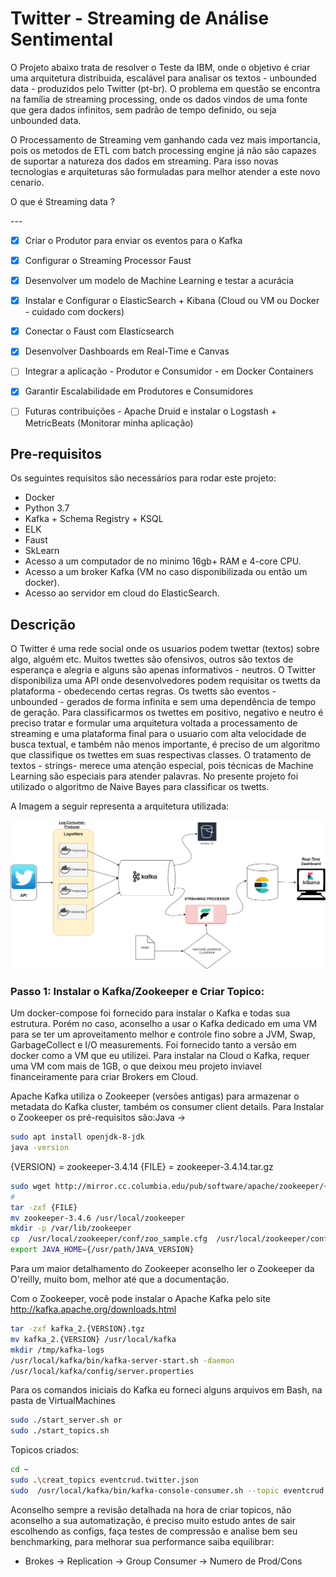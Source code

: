 # Twitter - Streaming de Análise Sentimental

O Projeto abaixo trata de resolver o Teste da IBM, onde o objetivo é criar uma arquitetura distribuida, escalável para
analisar os textos - unbounded data - produzidos pelo Twitter (pt-br). O problema em questão se encontra na família de streaming
processing, onde os dados vindos de uma fonte que gera dados infinitos, sem padrão de tempo definido, ou seja unbounded data.

O Processamento de Streaming vem ganhando cada vez mais importancia, pois os metodos de ETL com batch processing engine já não são capazes de suportar a natureza dos dados em streaming. Para isso novas tecnologias e arquiteturas são formuladas para melhor atender a este novo cenario.

O que é Streaming data ?

--- <respodner>


- [x] Criar o Produtor para enviar os eventos para o Kafka
- [X] Configurar o Streaming Processor Faust
- [X] Desenvolver um modelo de Machine Learning e testar a acurácia 
- [X] Instalar e Configurar o ElasticSearch + Kibana (Cloud ou VM ou Docker - cuidado com dockers)
- [X] Conectar o Faust com Elasticsearch 
- [X] Desenvolver Dashboards em Real-Time e Canvas
- [ ] Integrar a aplicação - Produtor e Consumidor - em Docker Containers
- [X] Garantir Escalabilidade em Produtores e Consumidores
- [ ] Futuras contribuições - Apache Druid e instalar o Logstash + MetricBeats (Monitorar minha aplicação)


## Pre-requisitos

Os seguintes requisitos são necessários para rodar este projeto:

* Docker
* Python 3.7
* Kafka + Schema Registry + KSQL
* ELK
* Faust
* SkLearn
* Acesso a um computador de no minimo 16gb+ RAM e 4-core CPU.
* Acesso a um broker Kafka (VM no caso disponibilizada ou então um docker).
* Acesso ao servidor em cloud do ElasticSearch.


## Descrição

O Twitter é uma rede social onde os usuarios podem twettar (textos) sobre algo, alguém etc. Muitos twettes são ofensivos, outros são
textos de esperança e alegria e alguns são apenas informativos - neutros. O Twitter disponibiliza uma API onde desenvolvedores podem requisitar os twetts da plataforma - obedecendo certas regras. Os twetts são eventos - unbounded - gerados de forma infinita e sem uma dependência de tempo de geração. Para classificarmos os twettes em positivo, negativo e neutro é preciso tratar e formular uma arquitetura voltada a processamento de streaming e uma plataforma final para o usuario com alta velocidade de busca textual, e também não menos importante, é preciso de um algoritmo que classifique os twettes em suas respectivas classes. O tratamento de textos - strings- merece uma atenção especial, pois técnicas de Machine Learning são especiais para atender palavras. No presente projeto foi utilizado o algoritmo de Naive Bayes para classificar os twetts.

A Imagem a seguir representa a arquitetura utilizada:

![Project Architecture](Images/archt.png)

### Passo 1: Instalar o Kafka/Zookeeper e Criar Topico:

Um docker-compose foi fornecido para instalar o Kafka e todas sua estrutura. Porém no caso, aconselho a usar o Kafka dedicado em uma VM
para se ter um aproveitamento melhor e controle fino sobre a JVM, Swap, GarbageCollect e I/O measurements. Foi fornecido tanto a versão
em docker como a VM que eu utilizei. Para instalar na Cloud o Kafka, requer uma VM com mais de 1GB, o que deixou meu projeto inviavel financeiramente para criar Brokers em Cloud.

Apache Kafka utiliza o Zookeeper (versões antigas) para armazenar o metadata do Kafka cluster, também
os consumer client details. Para Instalar o Zookeeper os pré-requisitos são:Java ->

```bash
sudo apt install openjdk-8-jdk
java -version
```

{VERSION} = zookeeper-3.4.14
{FILE} = zookeeper-3.4.14.tar.gz

```bash
sudo wget http://mirror.cc.columbia.edu/pub/software/apache/zookeeper/{VERSION}/{FILE}
#
tar -zxf {FILE}
mv zookeeper-3.4.6 /usr/local/zookeeper
mkdir -p /var/lib/zookeeper
cp  /usr/local/zookeeper/conf/zoo_sample.cfg  /usr/local/zookeeper/conf/zoo.cfg 
export JAVA_HOME={/usr/path/JAVA_VERSION}
```

Para um maior detalhamento do Zookeeper aconselho ler o Zookeeper da O'reilly, muito bom, melhor até que a documentação.

Com o Zookeeper, você pode instalar o Apache Kafka pelo site http://kafka.apache.org/downloads.html

```bash
tar -zxf kafka_2.{VERSION}.tgz
mv kafka_2.{VERSION} /usr/local/kafka
mkdir /tmp/kafka-logs
/usr/local/kafka/bin/kafka-server-start.sh -daemon
/usr/local/kafka/config/server.properties
```

Para os comandos iniciais do Kafka eu forneci alguns arquivos em Bash, na pasta de VirtualMachines

```bash
sudo ./start_server.sh or
sudo ./start_topics.sh
```

Topicos criados:

```bash
cd ~
sudo .\creat_topics eventcrud.twitter.json
sudo  /usr/local/kafka/bin/kafka-console-consumer.sh --topic eventcrud.twitter.json --bootstrap-server localhost:9092
```

Aconselho sempre a revisão detalhada na hora de criar topicos, não aconselho a sua automatização, é preciso muito estudo antes de sair
escolhendo as configs, faça testes de compressão e analise bem seu benchmarking, para melhorar sua performance saiba equilibrar:
* Brokes -> Replication -> Group Consumer -> Numero de Prod/Cons
